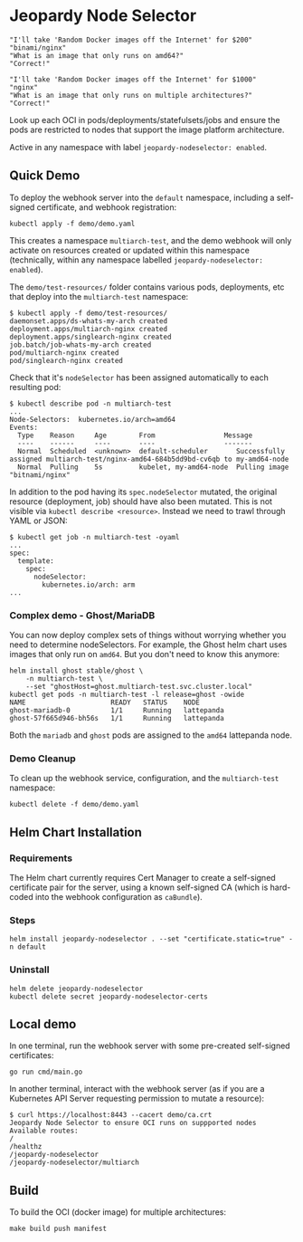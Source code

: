 # Jeopardy Node Selector

```script
"I'll take 'Random Docker images off the Internet' for $200"
"binami/nginx"
"What is an image that only runs on amd64?"
"Correct!"

"I'll take 'Random Docker images off the Internet' for $1000"
"nginx"
"What is an image that only runs on multiple architectures?"
"Correct!"
```

Look up each OCI in pods/deployments/statefulsets/jobs and ensure the pods are restricted to nodes that support the image platform architecture.

Active in any namespace with label `jeopardy-nodeselector: enabled`.

## Quick Demo

To deploy the webhook server into the `default` namespace, including a self-signed certificate, and webhook registration:

```plain
kubectl apply -f demo/demo.yaml
```

This creates a namespace `multiarch-test`, and the demo webhook will only activate on resources created or updated within this namespace (technically, within any namespace labelled `jeopardy-nodeselector: enabled`).

The `demo/test-resources/` folder contains various pods, deployments, etc that deploy into the `multiarch-test` namespace:

```plain
$ kubectl apply -f demo/test-resources/
daemonset.apps/ds-whats-my-arch created
deployment.apps/multiarch-nginx created
deployment.apps/singlearch-nginx created
job.batch/job-whats-my-arch created
pod/multiarch-nginx created
pod/singlearch-nginx created
```

Check that it's `nodeSelector` has been assigned automatically to each resulting pod:

```plain
$ kubectl describe pod -n multiarch-test
...
Node-Selectors:  kubernetes.io/arch=amd64
Events:
  Type    Reason     Age        From                 Message
  ----    ------     ----       ----                 -------
  Normal  Scheduled  <unknown>  default-scheduler       Successfully assigned multiarch-test/nginx-amd64-684b5dd9bd-cv6qb to my-amd64-node
  Normal  Pulling    5s         kubelet, my-amd64-node  Pulling image "bitnami/nginx"
```

In addition to the pod having its `spec.nodeSelector` mutated, the original resource (deployment, job) should have also been mutated. This is not visible via `kubectl describe <resource>`. Instead we need to trawl through YAML or JSON:

```plain
$ kubectl get job -n multiarch-test -oyaml
...
spec:
  template:
    spec:
      nodeSelector:
        kubernetes.io/arch: arm
...
```

### Complex demo - Ghost/MariaDB

You can now deploy complex sets of things without worrying whether you need to determine nodeSelectors. For example, the Ghost helm chart uses images that only run on `amd64`. But you don't need to know this anymore:

```plain
helm install ghost stable/ghost \
    -n multiarch-test \
    --set "ghostHost=ghost.multiarch-test.svc.cluster.local"
kubectl get pods -n multiarch-test -l release=ghost -owide
NAME                     READY   STATUS    NODE
ghost-mariadb-0          1/1     Running   lattepanda
ghost-57f665d946-bh56s   1/1     Running   lattepanda
```

Both the `mariadb` and `ghost` pods are assigned to the `amd64` lattepanda node.

### Demo Cleanup

To clean up the webhook service, configuration, and the `multiarch-test` namespace:

```plain
kubectl delete -f demo/demo.yaml
```

## Helm Chart Installation

### Requirements

The Helm chart currently requires Cert Manager to create a self-signed certificate pair for the server, using a known self-signed CA (which is hard-coded into the webhook configuration as `caBundle`).

### Steps

```plain
helm install jeopardy-nodeselector . --set "certificate.static=true" -n default
```

### Uninstall

```plain
helm delete jeopardy-nodeselector
kubectl delete secret jeopardy-nodeselector-certs
```

## Local demo

In one terminal, run the webhook server with some pre-created self-signed certificates:

```plain
go run cmd/main.go
```

In another terminal, interact with the webhook server (as if you are a Kubernetes API Server requesting permission to mutate a resource):

```plain
$ curl https://localhost:8443 --cacert demo/ca.crt
Jeopardy Node Selector to ensure OCI runs on suppported nodes
Available routes:
/
/healthz
/jeopardy-nodeselector
/jeopardy-nodeselector/multiarch
```

## Build

To build the OCI (docker image) for multiple architectures:

```plain
make build push manifest
```
